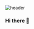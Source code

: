 <!-- header -->
![header](https://capsule-render.vercel.app/api?type=waving&color=auto&height=300&section=header&text=Jihwan's%20GitHub&fontSize=90)
### Hi there 👋

<!--
**sjihwan/sjihwan** is a ✨ _special_ ✨ repository because its `README.md` (this file) appears on your GitHub profile.

Here are some ideas to get you started:

- 🔭 I’m currently working on ...
- 🌱 I’m currently learning ...
- 👯 I’m looking to collaborate on ...
- 🤔 I’m looking for help with ...
- 💬 Ask me about ...
- 📫 How to reach me: ...
- 😄 Pronouns: ...
- ⚡ Fun fact: ...
-->
